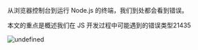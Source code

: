 从浏览器控制台到运行 Node.js 的终端，我们到处都会看到错误。

本文的重点是概述我们在 JS 开发过程中可能遇到的错误类型21435

![undefined](http://localhost:4000/uploads/1731081193692.jpg)
